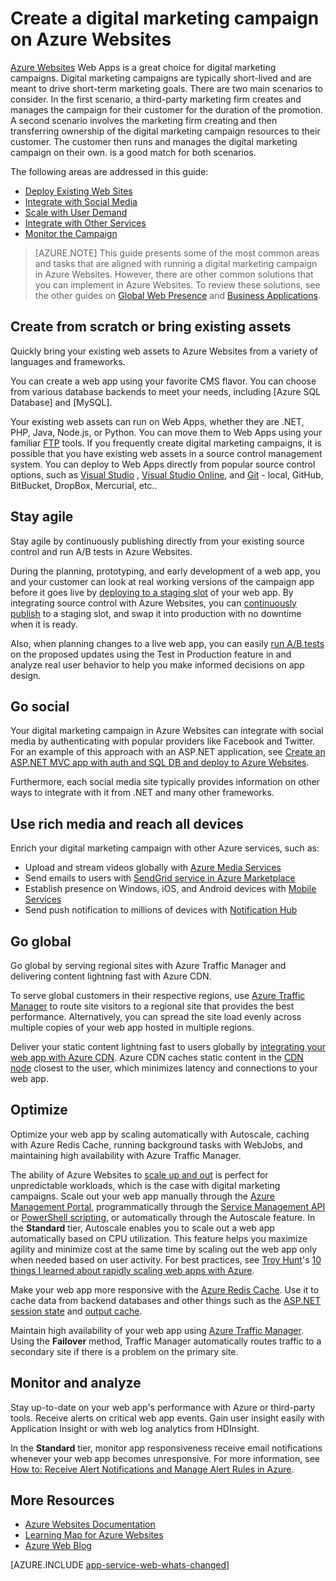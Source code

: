 <properties 
	pageTitle="Create a digital marketing campaign on Azure Websites" 
	description="This guide provides a technical overview of how to use Azure Websites to create digital marketing campaigns. This includes deployment, social media integration, scaling strategies, and monitoring." 
	editor="jimbe" 
	manager="wpickett" 
	authors="cephalin" 
	services="app-service\web" 
	documentationCenter=""/>

<tags
	ms.service="app-service-web"
	ms.date="09/29/2015"
	wacn.date=""/>

# Create a digital marketing campaign on Azure Websites
[Azure Websites](/documentation/services/web-sites/) Web Apps is a great choice for digital marketing campaigns. Digital marketing campaigns are typically short-lived and are meant to drive short-term marketing goals. There are two main scenarios to consider. In the first scenario, a third-party marketing firm creates and manages the campaign for their customer for the duration of the promotion. A second scenario involves the marketing firm creating and then transferring ownership of the digital marketing campaign resources to their customer. The customer then runs and manages the digital marketing campaign on their own. is a good match for both scenarios. 

<!-- deleted by customization

>[AZURE.NOTE] If you want to get started with Azure Websites before signing up for an Azure account, go to [Try Azure Websites](https://tryappservice.azure.com/), where you can immediately create a short-lived starter web app in Azure Websites. No credit cards required; no commitments.

Below is an example of a global, multi-channel digital marketing campaign using Azure Websites. It demonstrates what you can do simply by composing Azure Websites together with other services with minimal technical investments. **Click on an element in the topography to read more about it.** 

<object type="image/svg+xml" data="https://sidneyhcontent.blob.core.windows.net/documentation/digital-marketing-notitle.svg" width="100%" height="100%"></object>

-->
<!-- keep by customization: begin -->
The following areas are addressed in this guide:

- [Deploy Existing Web Sites](#deployexisting)
- [Integrate with Social Media](#socialmedia)
- [Scale with User Demand](#scale)
- [Integrate with Other Services](#integrate)
- [Monitor the Campaign](#monitor)
<!-- keep by customization: end -->

> [AZURE.NOTE]
> This guide presents some of the most common areas and tasks that are aligned with running a digital marketing campaign in Azure Websites. However, there are other common solutions that you can implement in Azure Websites. To review these solutions, see the other guides on [Global Web Presence](/documentation/articles/web-sites-global-web-presence-solution-overview) and [Business Applications](/documentation/articles/web-sites-business-application-solution-overview).

## Create from scratch or bring existing assets

Quickly <!-- deleted by customization create new web apps from a popular CMS in the gallery or --> bring your existing web assets to Azure Websites from a variety of languages and frameworks.

<!-- deleted by customization The Azure Marketplace provides templates from the popular website content management systems (CMS), such as [Orchard], [Umbraco], Drupal, and [WordPress]. --> You can create a web app using your favorite CMS flavor. You can choose from various database backends to meet your needs, including [Azure SQL Database] and [MySQL].

Your existing web assets can run on Web Apps, whether they are .NET, PHP, Java, Node.js, or Python. You can move them to Web Apps using your familiar [FTP] tools. If you frequently create digital marketing campaigns, it is possible that you have existing web assets in a source control management system. You can deploy to Web Apps directly from popular source control options, such as [Visual Studio] , [Visual Studio Online], and [Git] - local, GitHub, BitBucket, DropBox, Mercurial, etc..

## Stay agile

Stay agile by continuously publishing directly from your existing source control and run A/B tests in Azure Websites. 

During the planning, prototyping, and early development of a web app, you and your customer can look at real working versions of the campaign app before it goes live by [deploying to a staging slot] of your web app. By integrating source control with Azure Websites, you can [continuously publish] to a staging slot, and swap it into production with no downtime when it is ready. 

Also, when planning changes to a live web app, you can easily [run A/B tests] on the proposed updates using the Test in Production feature in and analyze real user behavior to help you make informed decisions on app design.


## Go social

Your digital marketing campaign in Azure Websites can integrate with social media by authenticating with popular providers like Facebook and Twitter. For an example of this approach with an ASP.NET application, see [Create an ASP.NET MVC app with auth and SQL DB and deploy to Azure Websites]. 

Furthermore, each social media site typically provides information on other ways to integrate with it from .NET and many other frameworks.

## Use rich media and reach all devices

Enrich your digital marketing campaign with other Azure services, such as:

-  Upload and stream videos globally with [Azure Media Services]
-  Send emails to users with [SendGrid service in Azure Marketplace]
-  Establish presence on Windows, iOS, and Android devices with [Mobile Services]
-  Send push notification to millions of devices with [Notification Hub]

## Go global

Go global by serving regional sites with Azure Traffic Manager and delivering content lightning fast with Azure CDN.

To serve global customers in their respective regions, use [Azure Traffic Manager] to route site visitors to a regional site that provides the best performance. Alternatively, you can spread the site load evenly across multiple copies of your web app hosted in multiple regions.

Deliver your static content lightning fast to users globally by [integrating your web app with Azure CDN]. Azure CDN caches static content in the [CDN node] closest to the user, which minimizes latency and connections to your web app.

## Optimize

Optimize your web app by scaling automatically with Autoscale, caching with Azure Redis Cache, running background tasks with WebJobs, and maintaining high availability with Azure Traffic Manager.

The ability of Azure Websites to [scale up and out] is perfect for unpredictable workloads, which is the case with digital marketing campaigns. Scale out your web app manually through the <!-- deleted by customization [Azure preview portal](https://manage.windowsazure.cn/) --><!-- keep by customization: begin -->[Azure Management Portal](https://manage.windowsazure.cn/)<!-- keep by customization: end -->, programmatically through the [Service Management API] or [PowerShell scripting], or automatically through the Autoscale feature. In the **Standard** tier, Autoscale enables you to scale out a web app automatically based on CPU utilization. This feature helps you maximize agility and minimize cost at the same time by scaling out the web app only when needed based on user activity. For best practices, see [Troy Hunt]'s [10 things I learned about rapidly scaling web apps with Azure].

Make your web app more responsive with the [Azure Redis Cache]. Use it to cache data from backend databases and other things such as the [ASP.NET session state] and [output cache].

Maintain high availability of your web app using [Azure Traffic Manager]. Using the **Failover** method, Traffic Manager automatically routes traffic to a secondary site if there is a problem on the primary site.

## Monitor and analyze

Stay up-to-date on your web app's performance with Azure or third-party tools. Receive alerts on critical web app events. Gain user insight easily with Application Insight or with web log analytics from HDInsight. 
<!-- deleted by customization 

Get a [quick glance] of the web app's current performance metrics and resource quotas in the web app's blade in the [Azure preview portal](https://manage.windowsazure.cn/). For a 360° view of your application across availability, performance and usage, use [Azure Application Insights] to give you fast & powerful troubleshooting, diagnostics and usage insights. Or, use a third-party tool like [New Relic] to provide advanced monitoring data for your web apps.
-->

In the **Standard** tier, monitor app responsiveness receive email notifications whenever your web app becomes unresponsive. For more information, see [How to: Receive Alert Notifications and Manage Alert Rules in Azure].

## More Resources

- [Azure Websites Documentation](/home/features/app-service/web/)
- [Learning Map for Azure Websites](/documentation/articles/websites-learning-map)
- [Azure Web Blog](/blog/topics/web/)

[AZURE.INCLUDE [app-service-web-whats-changed](../includes/app-service-web-whats-changed.md)]

[Azure Websites]: /home/features/web-site/

<!-- deleted by customization
[Orchard]: /documentation/articles/web-sites-dotnet-orchard-cms-gallery
[Umbraco]: /documentation/articles/web-sites-gallery-umbraco
[WordPress]: /documentation/articles/web-sites-php-web-site-gallery
-->
[MySQL]: /documentation/articles/web-sites-php-mysql-deploy-use-git
[Azure SQL Database]: /documentation/articles/web-sites-dotnet-deploy-aspnet-mvc-app-membership-oauth-sql-database
[FTP]: /documentation/articles/web-sites-deploy#ftp
[Visual Studio]: /documentation/articles/web-sites-dotnet-get-started
[Visual Studio Online]: /documentation/articles/cloud-services-continuous-delivery-use-vso
[Git]: /documentation/articles/web-sites-publish-source-control

[deploying to a staging slot]: /documentation/articles/web-sites-staged-publishing
[continuously publish]:http://rickrainey.com/2014/01/21/continuous-deployment-github-with-azure-web-sites-and-staged-publishing/
[run A/B tests]:http://blogs.msdn.com/b/tomholl/archive/2014/11/10/a-b-testing-with-azure-websites.aspx

[Create an ASP.NET MVC app with auth and SQL DB and deploy to Azure Websites]: /documentation/articles/web-sites-dotnet-deploy-aspnet-mvc-app-membership-oauth-sql-database

[Azure Media Services]:http://blogs.technet.com/b/cbernier/archive/2013/09/03/windows-azure-media-services-and-web-sites.aspx
[SendGrid service in Azure Marketplace]: /documentation/articles/sendgrid-dotnet-how-to-send-email
[Mobile Services]: /documentation/articles/mobile-services-dotnet-backend-windows-store-dotnet-push-notifications-app-users
[Notification Hub]: /documentation/articles/mobile-services-dotnet-backend-windows-store-dotnet-push-notifications-app-users

[Azure Traffic Manager]:http://www.hanselman.com/blog/CloudPowerHowToScaleAzureWebsitesGloballyWithTrafficManager.aspx
[integrating your web app with Azure CDN]: /documentation/articles/cdn-websites-with-cdn
[CDN node]:https://msdn.microsoft.com/zh-cn/library/azure/gg680302.aspx

[scale up and out]:/manage/services/web-sites/how-to-scale-websites/
[Azure Management Portal]:http://manage.windowsazure.cn/
[Service Management API]:http://msdn.microsoft.com/zh-cn/library/azure/ee460799.aspx
[PowerShell scripting]:http://msdn.microsoft.com/zh-cn/library/azure/jj152841.aspx
[Troy Hunt]:https://twitter.com/troyhunt
[10 things I learned about rapidly scaling web apps with Azure]:http://www.troyhunt.com/2014/09/10-things-i-learned-about-rapidly.html
[Azure Redis Cache]:/blog/2014/06/05/mvc-movie-app-with-azure-redis-cache-in-15-minutes/
[ASP.NET session state]:https://msdn.microsoft.com/zh-cn/library/azure/dn690522.aspx
[output cache]:https://msdn.microsoft.com/zh-cn/library/azure/dn798898.aspx

[quick glance]:/documentation/articles/web-sites-monitor/
[Azure Application Insights]:http://blogs.msdn.com/b/visualstudioalm/archive/2015/01/07/application-insights-and-azure-websites.aspx
[New Relic]:/develop/net/how-to-guides/new-relic/
[How to: Receive Alert Notifications and Manage Alert Rules in Azure]:http://msdn.microsoft.com/zh-cn/library/azure/dn306638.aspx

  
  [gitstaging]:http://www.bradygaster.com/post/multiple-environments-with-windows-azure-web-sites  
 
